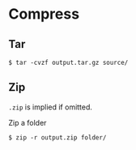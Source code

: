 # Compress

## Tar

```
$ tar -cvzf output.tar.gz source/
```

## Zip

`.zip` is implied if omitted.

Zip a folder

```
$ zip -r output.zip folder/
```

